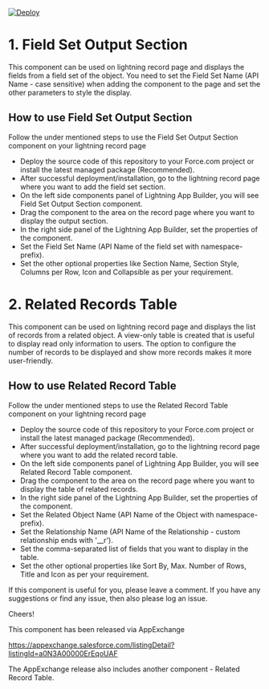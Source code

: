 [![Deploy](https://deploy-to-sfdx.com/dist/assets/images/DeployToSFDX.svg)](https://deploy-to-sfdx.com/)

# 1. Field Set Output Section
This component can be used on lightning record page and displays the fields from a field set of the object. You need to set the Field Set Name (API Name - case sensitive) when adding the component to the page and set the other parameters to style the display.

## How to use Field Set Output Section
Follow the under mentioned steps to use the Field Set Output Section component on your lightning record page
* Deploy the source code of this repository to your Force.com project or install the latest managed package (Recommended).
* After successful deployment/installation, go to the lightning record page where you want to add the field set section.
* On the left side components panel of Lightning App Builder, you will see Field Set Output Section component.
* Drag the component to the area on the record page where you want to display the output section.
* In the right side panel of the Lightning App Builder, set the properties of the component.
* Set the Field Set Name (API Name of the field set with namespace-prefix).
* Set the other optional properties like Section Name, Section Style, Columns per Row, Icon and Collapsible as per your requirement.


# 2. Related Records Table
This component can be used on lightning record page and displays the list of records from a related object. A view-only table is created that is useful to display read only information to users. The option to configure the number of records to be displayed and show more records makes it more user-friendly. 

## How to use Related Record Table
Follow the under mentioned steps to use the Related Record Table component on your lightning record page
* Deploy the source code of this repository to your Force.com project or install the latest managed package (Recommended).
* After successful deployment/installation, go to the lightning record page where you want to add the related record table.
* On the left side components panel of Lightning App Builder, you will see Related Record Table component.
* Drag the component to the area on the record page where you want to display the table of related records.
* In the right side panel of the Lightning App Builder, set the properties of the component.
* Set the Related Object Name (API Name of the Object with namespace-prefix).
* Set the Relationship Name (API Name of the Relationship - custom relationship ends with '__r').
* Set the comma-separated list of fields that you want to display in the table.
* Set the other optional properties like Sort By, Max. Number of Rows, Title and Icon as per your requirement.


If this component is useful for you, please leave a comment. If you have any suggestions or find any issue, then also please log an issue.

Cheers!


This component has been released via AppExchange

https://appexchange.salesforce.com/listingDetail?listingId=a0N3A00000ErEqoUAF

The AppExchange release also includes another component - Related Record Table. 
